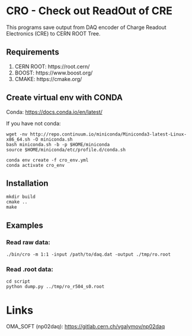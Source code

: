 # CRO - Check out ReadOut of CRE

This programs save output from DAQ encoder of Charge Readout Electronics (CRE) to CERN ROOT Tree.

## Requirements 

<ol>
<li>CERN ROOT: https://root.cern/</li>
<li>BOOST: https://www.boost.org/</li>
<li>CMAKE: https://cmake.org/</li>
</ol> 

##  Create virtual env with CONDA

Conda: https://docs.conda.io/en/latest/

If you have not conda: 

```console
wget -nv http://repo.continuum.io/miniconda/Miniconda3-latest-Linux-x86_64.sh -O miniconda.sh
bash miniconda.sh -b -p $HOME/miniconda
source $HOME/miniconda/etc/profile.d/conda.sh
```

```console
conda env create -f cro_env.yml
conda activate cro_env
```

## Installation

```console
mkdir build
cmake ..
make
```

## Examples

### Read raw data:

```console
./bin/cro -m 1:1 -input /path/to/daq.dat -output ./tmp/ro.root
```

### Read .root data:

```console
cd script
python dump.py ../tmp/ro_r504_s0.root
```
# Links

OMA_SOFT (np02daq): https://gitlab.cern.ch/vgalymov/np02daq
